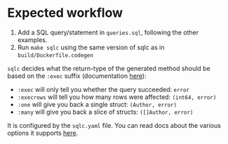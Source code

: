 # Expected workflow

1. Add a SQL query/statement in `queries.sql`, following the other examples.
2. Run `make sqlc` using the same version of sqlc as in `build/Dockerfile.codegen`

`sqlc` decides what the return-type of the generated method should be based on the `:exec` suffix (documentation [here](https://docs.sqlc.dev/en/latest/reference/query-annotations.html)):
  - `:exec` will only tell you whether the query succeeded: `error`
  - `:execrows` will tell you how many rows were affected: `(int64, error)`
  - `:one` will give you back a single struct: `(Author, error)`
  - `:many` will give you back a slice of structs: `([]Author, error)`


It is configured by the `sqlc.yaml` file. You can read docs about the various
options it supports
[here](https://docs.sqlc.dev/en/latest/reference/config.html).
